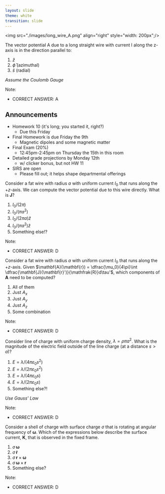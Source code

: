 ```yaml
---
layout: slide
theme: white
transition: slide
---
```


<section data-markdown>

<img src="./images/long_wire_A.png" align="right" style="width: 200px";/>

The vector potential A due to a long straight wire with current I along the z-axis is in the direction parallel to:

1. $\hat{z}$
2. $\hat{\phi}$ (azimuthal)
3. $\hat{s}$ (radial)

*Assume the Coulomb Gauge*

Note:
* CORRECT ANSWER: A

</section>

<section data-markdown>

## Announcements
* Homework 10 (it's long; you started it, right?)
  * Due this Friday
* Final Homework is due Friday the 9th
  * Magnetic dipoles and some magnetic matter
* Final Exam (20%)
  * 12:45pm-2:45pm on Thursday the 15th in this room
* Detailed grade projections by Monday 12th
  * w/ clicker bonus, but not HW 11
* SIRS are open
  * Please fill out; it helps shape departmental offerings

</section>

<section data-markdown>

Consider a fat wire with radius $a$ with uniform current $I_0$ that runs along the $+z$-axis. We can compute the vector potential due to this wire directly. What is $\mathbf{J}$?

1. $I_0/(2 \pi)$
2. $I_0/(\pi a^2)$
1. $I_0/(2 \pi a) \hat{z}$
4. $I_0/(\pi a^2) \hat{z}$
5. Something else!?

Note:
* CORRECT ANSWER: D
</section>

<section data-markdown>

Consider a fat wire with radius $a$ with uniform current $I_0$ that runs along the $+z$-axis.
Given $\mathbf{A}(\mathbf{r}) = \dfrac{\mu_0}{4\pi}\int \dfrac{\mathbf{J}(\mathbf{r}')}{\mathfrak{R}}d\tau'$, which components of $\mathbf{A}$ need to be computed?

1. All of them
2. Just $A_x$
3. Just $A_y$
4. Just $A_z$
5. Some combination

Note:
* CORRECT ANSWER: D
</section>


<section data-markdown>

Consider line of charge with uniform charge density, $\lambda = \rho \pi a^2$. What is the magnitude of the electric field outside of the line charge (at a distance $s>a$)?

1. $E = \lambda/(4 \pi \varepsilon_0 s^2)$
2. $E = \lambda/(2 \pi \varepsilon_0 s^2)$
3. $E = \lambda/(4 \pi \varepsilon_0 s)$
4. $E = \lambda/(2 \pi \varepsilon_0 s)$
5. Something else?!

*Use Gauss' Law*

Note:
* CORRECT ANSWER: D
</section>

<section data-markdown>

Consider a shell of charge with surface charge $\sigma$ that is rotating at angular frequency of $\mathbf{\omega}$. Which of the expressions below describe the surface current, $\mathbf{K}$, that is observed in the fixed frame.

1. $\sigma\,\mathbf{\omega}$
2. $\sigma\,\mathbf{\dot{r}}$
3. $\sigma\,\mathbf{r} \times \mathbf{\mathbf{\omega}}$
4. $\sigma\,\mathbf{\mathbf{\omega}} \times \mathbf{r}$
5. Something else?

Note:
* CORRECT ANSWER: D
</section>
